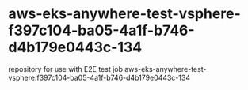 # aws-eks-anywhere-test-vsphere-f397c104-ba05-4a1f-b746-d4b179e0443c-134
repository for use with E2E test job aws-eks-anywhere-test-vsphere:f397c104-ba05-4a1f-b746-d4b179e0443c-134
